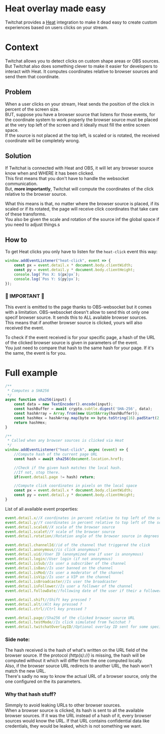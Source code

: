 
# Heat overlay made easy
Twitchat provides a [Heat](https://dashboard.twitch.tv/extensions/cr20njfkgll4okyrhag7xxph270sqk) integration to make it dead easy to create custom experiences based on users clicks on your stream.

# Context
Twitchat allows you to detect clicks on custom shape areas or OBS sources.\
But Twitchat also does something clever to make it easier for developers to interact with Heat. It computes coordinates relative to browser sources and send them that coordinate.

## Problem
When a user clicks on your stream, Heat sends the position of the click in percent of the screen size.\
BUT, suppose you have a browser source that listens for those events, for the coordinate system to work properly the browser source must be placed at the very top left of the screen and it ideally must fill the entire screen space.\
If the source is not placed at the top left, is scaled or is rotated, the received coordinate will be completely wrong.

## Solution
If Twitchat is connected with Heat and OBS, it will let any browser source know when and WHERE it has been clicked.\
This first means that you don't have to handle the websocket communication.\
But, **more importantly**, Twitchat will compute the coordinates of the click relative to the browser source.

What this means is that, no matter where the browser source is placed, if its scaled or if its rotated, the page will receive click coordinates that take care of these transforms.\
You also be given the scale and rotation of the source inf the global space if you need to adjust things.s

## How to
To get Heat clicks you only have to listen for the `heat-click` event this way:
```javascript
window.addEventListener("heat-click", event => {
	const px = event.detail.x * document.body.clientWidth;
	const py = event.detail.y * document.body.clientHeight;
	console.log(`Pos X: ${px}px`);
	console.log(`Pos Y: ${py}px`);
});
```

### 🚨 IMPORTANT 🚨
This event is emitted to the page thanks to OBS-websocket but it comes with a limitation. OBS-websocket doesn't allow to send this ot only one specif browser source. It sends this to ALL available browser sources.\
This means that if another browser source is clicked, yours will also received the event.

To check if the event received is for your specific page, a hash of the URL of the clicked browser source is given in parameters of the event.\
You just need to compare that hash to the same hash for your page. If it's the same, the event is for you.

# Full example
```javascript
/**
 * Computes a SHA256
 */
async function sha256(input) {
	const data = new TextEncoder().encode(input);
	const hashBuffer = await crypto.subtle.digest('SHA-256', data);
	const hashArray = Array.from(new Uint8Array(hashBuffer));
	const hashHex = hashArray.map(byte => byte.toString(16).padStart(2, '0')).join('');
	return hashHex;
}

/**
 * Called when any browser sources is clicked via Heat
 */
window.addEventListener("heat-click", async (event) => {
	//Compute hash of the current page URL
	const hash = await sha256(document.location.href);

	//Check if the given hash matches the local hash.
	//If not, stop there.
	if(event.detail.page != hash) return;

	//Compute click coordinates in pixels on the local space
	const px = event.detail.x * document.body.clientWidth;
	const py = event.detail.y * document.body.clientHeight;
}
```

List of all available event properties:
```javascript
event.detail.x//X coordinates in percent relative to top left of the source (rotation, scaling, nesting of the OBS source pre-computed)
event.detail.y//Y coordinates in percent relative to top left of the source (rotation, scaling, nesting of the OBS source pre-computed)
event.detail.scaleX//X scale of the browser source
event.detail.scaleY//Y scale of the browser source
event.detail.rotation//Rotation angle of the browser source in degrees

event.detail.channelId//id of the channel that triggered the click
event.detail.anonymous//is click anonymous?
event.detail.uid//User ID (anonymized one if user is anonymous)
event.detail.login//User login (if not anonymous)
event.detail.isSub//Is user a subscriber of the channel
event.detail.isBan//Is user banned on the channel
event.detail.isMod//Is user a moderator of the channel
event.detail.isVip//Is user a VIP on the channel
event.detail.isBroadcaster//Is user the broadcaster
event.detail.isFollower//Is user a follower of the channel
event.detail.followDate//following date of the user if their a follower (timestamp in milliseconds)

event.detail.shift//Shift key pressed ?
event.detail.alt//Alt key pressed ?
event.detail.ctrl//Ctrl key pressed ?

event.detail.page//Sha256 of the clicked browser source URL
event.detail.testMode//Is click simulated from Twitchat ?
event.detail.twitchatOverlayID//Optional overlay ID sent for some specific overlays
```

### Side note:
The hash received is the hash of what's written on the URL field of the browser source. If the protocol *(http(s)://)* is missing, the hash will be computed without it which will differ from the one computed locally.\
Also, if the browser source URL redirects to another URL, the hash won't match the new URL.\
There's sadly no way to know the actual URL of a browser source, only the one configured on the its parameters.

### Why that hash stuff?
Simmply to avoid leaking URLs to other browser sources.\
When a browser source is clicked, its hash is sent to all the available browser sources. If it was the URL instead of a hash of it, every browser sources would know the URL. If that URL contains confidential data like credentials, they would be leaked, which is not something we want.